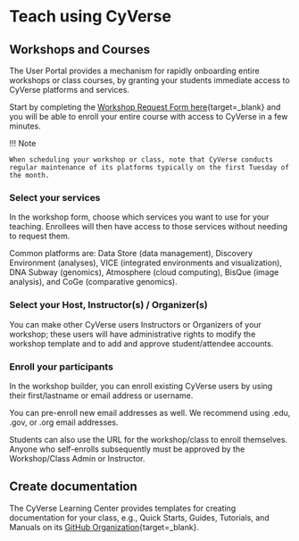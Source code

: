 # Teach using CyVerse 

## Workshops and Courses

The User Portal provides a mechanism for rapidly onboarding entire workshops or class courses, by granting your students immediate access to CyVerse platforms and services.

Start by completing the [Workshop Request Form here](https://user.cyverse.org/requests/8){target=_blank} and you will be able to enroll your entire course with access to CyVerse in a few minutes.

!!! Note

    When scheduling your workshop or class, note that CyVerse conducts regular maintenance of its platforms typically on the first Tuesday of the month. 
    

### Select your services

In the workshop form, choose which services you want to use for your teaching. Enrollees will then have access to
those services without needing to request them.

Common platforms are: Data Store (data management), Discovery Environment (analyses), VICE (integrated environments and visualization), DNA Subway (genomics), Atmosphere (cloud computing), BisQue (image analysis), and CoGe (comparative genomics).

### Select your Host, Instructor(s) / Organizer(s)

You can make other CyVerse users Instructors or Organizers of your workshop; these users will have administrative rights to modify the workshop template and to add and approve student/attendee accounts.

### Enroll your participants

In the workshop builder, you can enroll existing CyVerse users by using their first/lastname or email address or username. 

You can pre-enroll new email addresses as well. We recommend using .edu, .gov, or .org email addresses. 

Students can also use the URL for the workshop/class to enroll themselves. Anyone who self-enrolls subsequently must be approved by the Workshop/Class Admin or Instructor.

## Create documentation

The CyVerse Learning Center provides templates for creating documentation for your class, e.g., Quick Starts, Guides, Tutorials, and Manuals on its [GitHub Organization](){target=_blank}.
